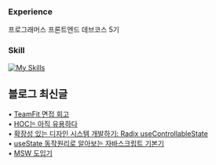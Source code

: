 
### Experience
프로그래머스 프론트엔드 데브코스 5기

<h3>Skill</h3>

[![My Skills](https://skillicons.dev/icons?i=ts,react&theme=dark)](https://skillicons.dev)

## 블로그 최신글
• <a href=https://choi-ik.tistory.com/entry/TeamFit-%EB%A9%B4%EC%A0%91-%ED%9A%8C%EA%B3%A0>TeamFit 면접 회고</a></br>• <a href=https://choi-ik.tistory.com/entry/HOC%EB%8A%94-%EC%95%84%EC%A7%81-%EC%9C%A0%EC%9A%A9%ED%95%98%EB%8B%A4>HOC는 아직 유용하다</a></br>• <a href=https://choi-ik.tistory.com/entry/%ED%99%95%EC%9E%A5%EC%84%B1-%EC%9E%88%EB%8A%94-%EB%94%94%EC%9E%90%EC%9D%B8-%EC%8B%9C%EC%8A%A4%ED%85%9C-%EA%B0%9C%EB%B0%9C%ED%95%98%EA%B8%B0-Radix-useControllableState>확장성 있는 디자인 시스템 개발하기: Radix useControllableState</a></br>• <a href=https://choi-ik.tistory.com/entry/useState-%EB%8F%99%EC%9E%91%EC%9B%90%EB%A6%AC%EB%A1%9C-%EC%95%8C%EC%95%84%EB%B3%B4%EB%8A%94-%EC%9E%90%EB%B0%94%EC%8A%A4%ED%81%AC%EB%A6%BD%ED%8A%B8-%EA%B8%B0%EB%B3%B8%EA%B8%B0>useState 동작원리로 알아보는 자바스크립트 기본기</a></br>• <a href=https://choi-ik.tistory.com/entry/MSW-%EB%8F%84%EC%9E%85%EA%B8%B0>MSW 도입기</a></br>
